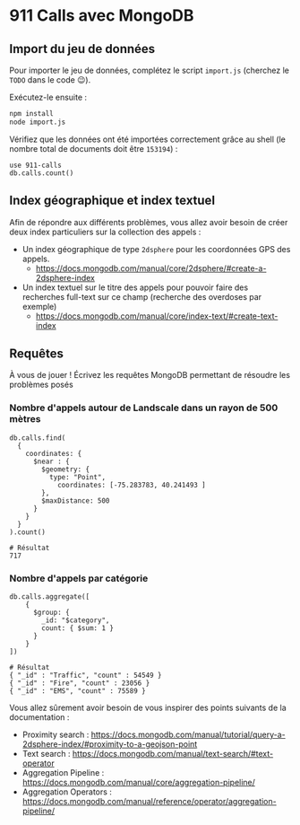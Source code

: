 # 911 Calls avec MongoDB

## Import du jeu de données

Pour importer le jeu de données, complétez le script `import.js` (cherchez le `TODO` dans le code :wink:).

Exécutez-le ensuite :

```bash
npm install
node import.js
```

Vérifiez que les données ont été importées correctement grâce au shell (le nombre total de documents doit être `153194`) :

```
use 911-calls
db.calls.count()
```

## Index géographique et index textuel

Afin de répondre aux différents problèmes, vous allez avoir besoin de créer deux index particuliers sur la collection des appels :

* Un index géographique de type `2dsphere` pour les coordonnées GPS des appels.
  * https://docs.mongodb.com/manual/core/2dsphere/#create-a-2dsphere-index
* Un index textuel sur le titre des appels pour pouvoir faire des recherches full-text sur ce champ (recherche des overdoses par exemple)
  * https://docs.mongodb.com/manual/core/index-text/#create-text-index

## Requêtes

À vous de jouer ! Écrivez les requêtes MongoDB permettant de résoudre les problèmes posés

### Nombre d'appels autour de Landscale dans un rayon de 500 mètres

```
db.calls.find(
  {
    coordinates: { 
      $near : {
        $geometry: { 
          type: "Point",
            coordinates: [-75.283783, 40.241493 ]
        },
        $maxDistance: 500
      }
    }
  }
).count()

# Résultat
717
```

### Nombre d'appels par catégorie

```
db.calls.aggregate([
    { 
      $group: {
        _id: "$category",
        count: { $sum: 1 } 
      }
    }
])

# Résultat
{ "_id" : "Traffic", "count" : 54549 }
{ "_id" : "Fire", "count" : 23056 }
{ "_id" : "EMS", "count" : 75589 }

```

Vous allez sûrement avoir besoin de vous inspirer des points suivants de la documentation :

* Proximity search : https://docs.mongodb.com/manual/tutorial/query-a-2dsphere-index/#proximity-to-a-geojson-point
* Text search : https://docs.mongodb.com/manual/text-search/#text-operator
* Aggregation Pipeline : https://docs.mongodb.com/manual/core/aggregation-pipeline/
* Aggregation Operators : https://docs.mongodb.com/manual/reference/operator/aggregation-pipeline/
